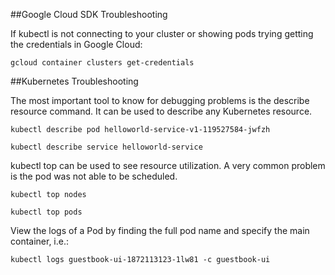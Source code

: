 ##Google Cloud SDK Troubleshooting

If kubectl is not connecting to your cluster or showing pods trying getting the credentials in Google Cloud:

`gcloud container clusters get-credentials`

##Kubernetes Troubleshooting

The most important tool to know for debugging problems is the describe resource command.
It can be used to describe any Kubernetes resource.

`kubectl describe pod helloworld-service-v1-119527584-jwfzh`

`kubectl describe service helloworld-service`

kubectl top can be used to see resource utilization. A very common problem is the pod was not able to be scheduled.

`kubectl top nodes`

`kubectl top pods`

View the logs of a Pod by finding the full pod name and specify the main container, i.e.:

`kubectl logs guestbook-ui-1872113123-1lw81 -c guestbook-ui`
